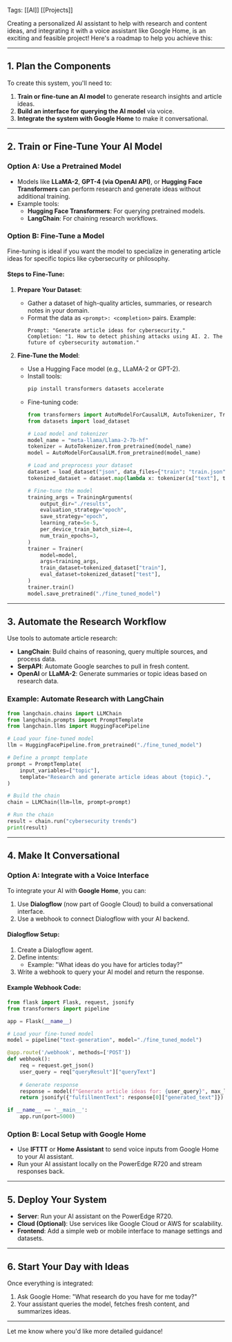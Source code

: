Tags: [[AI]] [[Projects]] 

Creating a personalized AI assistant to help with research and content ideas, and integrating it with a voice assistant like Google Home, is an exciting and feasible project! Here's a roadmap to help you achieve this:

---

## **1. Plan the Components**
To create this system, you'll need to:
1. **Train or fine-tune an AI model** to generate research insights and article ideas.
2. **Build an interface for querying the AI model** via voice.
3. **Integrate the system with Google Home** to make it conversational.

---

## **2. Train or Fine-Tune Your AI Model**

### **Option A: Use a Pretrained Model**
- Models like **LLaMA-2**, **GPT-4 (via OpenAI API)**, or **Hugging Face Transformers** can perform research and generate ideas without additional training.
- Example tools:
  - **Hugging Face Transformers**: For querying pretrained models.
  - **LangChain**: For chaining research workflows.

### **Option B: Fine-Tune a Model**
Fine-tuning is ideal if you want the model to specialize in generating article ideas for specific topics like cybersecurity or philosophy.

#### Steps to Fine-Tune:
1. **Prepare Your Dataset**:
   - Gather a dataset of high-quality articles, summaries, or research notes in your domain.
   - Format the data as `<prompt>: <completion>` pairs. Example:
     ```plaintext
     Prompt: "Generate article ideas for cybersecurity."
     Completion: "1. How to detect phishing attacks using AI. 2. The future of cybersecurity automation."
     ```

2. **Fine-Tune the Model**:
   - Use a Hugging Face model (e.g., LLaMA-2 or GPT-2).
   - Install tools:
     ```bash
     pip install transformers datasets accelerate
     ```
   - Fine-tuning code:
     ```python
     from transformers import AutoModelForCausalLM, AutoTokenizer, Trainer, TrainingArguments
     from datasets import load_dataset

     # Load model and tokenizer
     model_name = "meta-llama/Llama-2-7b-hf"
     tokenizer = AutoTokenizer.from_pretrained(model_name)
     model = AutoModelForCausalLM.from_pretrained(model_name)

     # Load and preprocess your dataset
     dataset = load_dataset("json", data_files={"train": "train.json", "test": "test.json"})
     tokenized_dataset = dataset.map(lambda x: tokenizer(x["text"], truncation=True, padding="max_length"), batched=True)

     # Fine-tune the model
     training_args = TrainingArguments(
         output_dir="./results",
         evaluation_strategy="epoch",
         save_strategy="epoch",
         learning_rate=5e-5,
         per_device_train_batch_size=4,
         num_train_epochs=3,
     )
     trainer = Trainer(
         model=model,
         args=training_args,
         train_dataset=tokenized_dataset["train"],
         eval_dataset=tokenized_dataset["test"],
     )
     trainer.train()
     model.save_pretrained("./fine_tuned_model")
     ```

---

## **3. Automate the Research Workflow**

Use tools to automate article research:
- **LangChain**: Build chains of reasoning, query multiple sources, and process data.
- **SerpAPI**: Automate Google searches to pull in fresh content.
- **OpenAI** or **LLaMA-2**: Generate summaries or topic ideas based on research data.

### Example: Automate Research with LangChain
```python
from langchain.chains import LLMChain
from langchain.prompts import PromptTemplate
from langchain.llms import HuggingFacePipeline

# Load your fine-tuned model
llm = HuggingFacePipeline.from_pretrained("./fine_tuned_model")

# Define a prompt template
prompt = PromptTemplate(
    input_variables=["topic"],
    template="Research and generate article ideas about {topic}.",
)

# Build the chain
chain = LLMChain(llm=llm, prompt=prompt)

# Run the chain
result = chain.run("cybersecurity trends")
print(result)
```

---

## **4. Make It Conversational**

### **Option A: Integrate with a Voice Interface**
To integrate your AI with **Google Home**, you can:
1. Use **Dialogflow** (now part of Google Cloud) to build a conversational interface.
2. Use a webhook to connect Dialogflow with your AI backend.

#### Dialogflow Setup:
1. Create a Dialogflow agent.
2. Define intents:
   - Example: "What ideas do you have for articles today?"
3. Write a webhook to query your AI model and return the response.

#### Example Webhook Code:
```python
from flask import Flask, request, jsonify
from transformers import pipeline

app = Flask(__name__)

# Load your fine-tuned model
model = pipeline("text-generation", model="./fine_tuned_model")

@app.route('/webhook', methods=['POST'])
def webhook():
    req = request.get_json()
    user_query = req["queryResult"]["queryText"]
    
    # Generate response
    response = model(f"Generate article ideas for: {user_query}", max_length=100)
    return jsonify({"fulfillmentText": response[0]["generated_text"]})

if __name__ == '__main__':
    app.run(port=5000)
```

### **Option B: Local Setup with Google Home**
- Use **IFTTT** or **Home Assistant** to send voice inputs from Google Home to your AI assistant.
- Run your AI assistant locally on the PowerEdge R720 and stream responses back.

---

## **5. Deploy Your System**
- **Server**: Run your AI assistant on the PowerEdge R720.
- **Cloud (Optional)**: Use services like Google Cloud or AWS for scalability.
- **Frontend**: Add a simple web or mobile interface to manage settings and datasets.

---

## **6. Start Your Day with Ideas**
Once everything is integrated:
1. Ask Google Home: "What research do you have for me today?"
2. Your assistant queries the model, fetches fresh content, and summarizes ideas.

---

Let me know where you'd like more detailed guidance!
